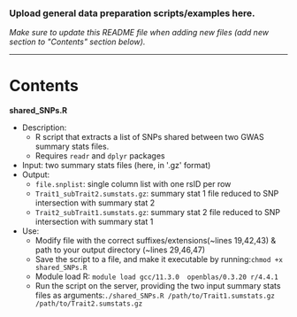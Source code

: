 ### Upload general data preparation scripts/examples here. 

*Make sure to update this README file when adding new files (add new section to "Contents" section below).*
******

# Contents

**shared_SNPs.R**
* Description:
   + R script that extracts a list of SNPs shared between two GWAS summary stats files.
   + Requires `readr` and `dplyr` packages
* Input: two summary stats files (here, in '.gz' format)
* Output:
   + `file.snplist`: single column list with one rsID per row
   + `Trait1_subTrait2.sumstats.gz`: summary stat 1 file reduced to SNP intersection with summary stat 2
   + `Trait2_subTrait1.sumstats.gz`: summary stat 2 file reduced to SNP intersection with summary stat 1
* Use:
   + Modify file with the correct suffixes/extensions(~lines 19,42,43) & path to your output directory (~lines 29,46,47)
   + Save the script to a file, and make it executable by running:`chmod +x shared_SNPs.R`
   + Module load R: `module load gcc/11.3.0  openblas/0.3.20 r/4.4.1`
   + Run the script on the server, providing the two input summary stats files as arguments:`./shared_SNPs.R /path/to/Trait1.sumstats.gz /path/to/Trait2.sumstats.gz`

